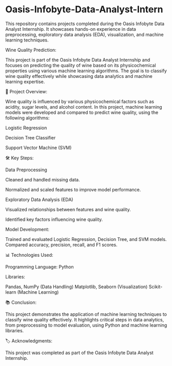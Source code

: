 # Oasis-Infobyte-Data-Analyst-Intern
This repository contains projects completed during the Oasis Infobyte Data Analyst Internship. It showcases hands-on experience in data preprocessing, exploratory data analysis (EDA), visualization, and machine learning techniques. 

Wine Quality Prediction:

This project is part of the Oasis Infobyte Data Analyst Internship and focuses on predicting the quality of wine based on its physicochemical properties using various machine learning algorithms. The goal is to classify wine quality effectively while showcasing data analytics and machine learning expertise.

📜 Project Overview:

Wine quality is influenced by various physicochemical factors such as acidity, sugar levels, and alcohol content. In this project, machine learning models were developed and compared to predict wine quality, using the following algorithms:

Logistic Regression

Decision Tree Classifier

Support Vector Machine (SVM)

🛠 Key Steps:

Data Preprocessing

Cleaned and handled missing data.

Normalized and scaled features to improve model performance.

Exploratory Data Analysis (EDA)

Visualized relationships between features and wine quality.

Identified key factors influencing wine quality.

Model Development:

Trained and evaluated Logistic Regression, Decision Tree, and SVM models.
Compared accuracy, precision, recall, and F1 scores.

📊 Technologies Used:

Programming Language: Python

Libraries:

Pandas, NumPy (Data Handling)
Matplotlib, Seaborn (Visualization)
Scikit-learn (Machine Learning)

📚 Conclusion:

This project demonstrates the application of machine learning techniques to classify wine quality effectively. It highlights critical steps in data analytics, from preprocessing to model evaluation, using Python and machine learning libraries.

🏷 Acknowledgments:

This project was completed as part of the Oasis Infobyte Data Analyst Internship.
